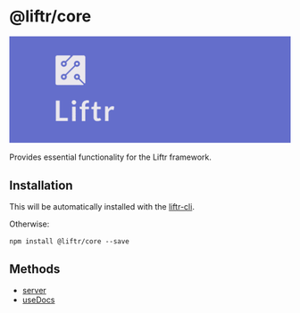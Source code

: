 # @liftr/core

<p align="center">
    <img alt="Liftr logo" src="./logo.png">
</p>

Provides essential functionality for the Liftr framework.

## Installation

This will be automatically installed with the [liftr-cli](https://github.com/farisT/liftr).

Otherwise:

```
npm install @liftr/core --save
```

## Methods

- [server](docs/server.md)
- [useDocs](docs/useDocs.md)
